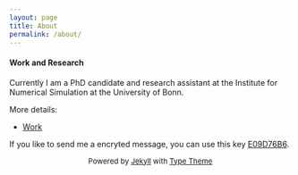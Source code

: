 ```yaml
---
layout: page
title: About
permalink: /about/
---
```

<h4>Work and Research</h4>
Currently I am a PhD candidate and research assistant at the Institute for Numerical Simulation at the University of Bonn.<p>
More details:
<ul>
	<li>
		<a href="http://schweitzer.ins.uni-bonn.de/people/diehl.html">Work</a>
	</li>
</ul>
If you like to send me a encryted message, you can use this key <a href="https://pgp.mit.edu/pks/lookup?op=get&search=0x9DBF3B88E09D76B6">E09D76B6</a>.
<p>
<p>
<center>
<font size="2">Powered by <a href="http://jekyllrb.com">Jekyll</a> with <a href="https://rohanchandra.github.io/project/type/">Type Theme</a></font></center>
